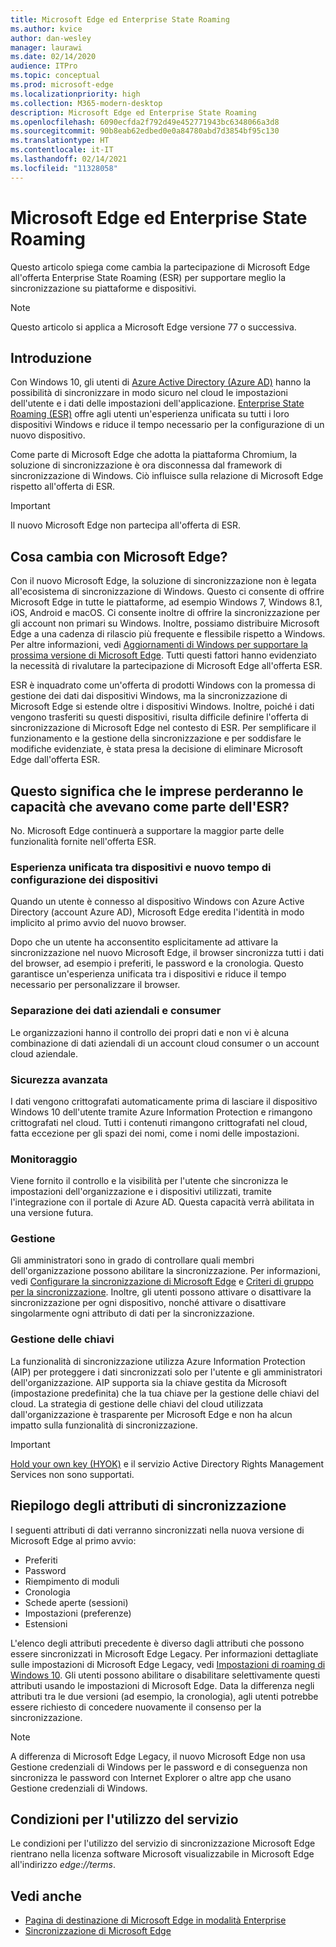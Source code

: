 ```yaml
---
title: Microsoft Edge ed Enterprise State Roaming
ms.author: kvice
author: dan-wesley
manager: laurawi
ms.date: 02/14/2020
audience: ITPro
ms.topic: conceptual
ms.prod: microsoft-edge
ms.localizationpriority: high
ms.collection: M365-modern-desktop
description: Microsoft Edge ed Enterprise State Roaming
ms.openlocfilehash: 6090ecfda2f792d49e452771943bc6348066a3d8
ms.sourcegitcommit: 90b8eab62edbed0e0a84780abd7d3854bf95c130
ms.translationtype: HT
ms.contentlocale: it-IT
ms.lasthandoff: 02/14/2021
ms.locfileid: "11328058"
---
```

# Microsoft Edge ed Enterprise State Roaming

Questo articolo spiega come cambia la partecipazione di Microsoft Edge all'offerta Enterprise State Roaming (ESR) per supportare meglio la sincronizzazione su piattaforme e dispositivi.

> [!NOTE]
> Questo articolo si applica a Microsoft Edge versione 77 o successiva.

## Introduzione

Con Windows 10, gli utenti di [Azure Active Directory (Azure AD)](https://docs.microsoft.com/azure/active-directory/fundamentals/active-directory-whatis) hanno la possibilità di sincronizzare in modo sicuro nel cloud le impostazioni dell'utente e i dati delle impostazioni dell'applicazione. [Enterprise State Roaming (ESR)](https://docs.microsoft.com/azure/active-directory/devices/enterprise-state-roaming-overview) offre agli utenti un'esperienza unificata su tutti i loro dispositivi Windows e riduce il tempo necessario per la configurazione di un nuovo dispositivo.

Come parte di Microsoft Edge che adotta la piattaforma Chromium, la soluzione di sincronizzazione è ora disconnessa dal framework di sincronizzazione di Windows. Ciò influisce sulla relazione di Microsoft Edge rispetto all'offerta di ESR.

> [!IMPORTANT]
> Il nuovo Microsoft Edge non partecipa all'offerta di ESR.

## Cosa cambia con Microsoft Edge?

Con il nuovo Microsoft Edge, la soluzione di sincronizzazione non è legata all'ecosistema di sincronizzazione di Windows. Questo ci consente di offrire Microsoft Edge in tutte le piattaforme, ad esempio Windows 7, Windows 8.1, iOS, Android e macOS. Ci consente inoltre di offrire la sincronizzazione per gli account non primari su Windows. Inoltre, possiamo distribuire Microsoft Edge a una cadenza di rilascio più frequente e flessibile rispetto a Windows. Per altre informazioni, vedi [Aggiornamenti di Windows per supportare la prossima versione di Microsoft Edge](microsoft-edge-sysupdate-windows-updates.md). Tutti questi fattori hanno evidenziato la necessità di rivalutare la partecipazione di Microsoft Edge all'offerta ESR.

ESR è inquadrato come un'offerta di prodotti Windows con la promessa di gestione dei dati dai dispositivi Windows, ma la sincronizzazione di Microsoft Edge si estende oltre i dispositivi Windows. Inoltre, poiché i dati vengono trasferiti su questi dispositivi, risulta difficile definire l'offerta di sincronizzazione di Microsoft Edge nel contesto di ESR. Per semplificare il funzionamento e la gestione della sincronizzazione e per soddisfare le modifiche evidenziate, è stata presa la decisione di eliminare Microsoft Edge dall'offerta ESR.

## Questo significa che le imprese perderanno le capacità che avevano come parte dell'ESR?

No. Microsoft Edge continuerà a supportare la maggior parte delle funzionalità fornite nell'offerta ESR.

### Esperienza unificata tra dispositivi e nuovo tempo di configurazione dei dispositivi

Quando un utente è connesso al dispositivo Windows con Azure Active Directory (account Azure AD), Microsoft Edge eredita l'identità in modo implicito al primo avvio del nuovo browser.

Dopo che un utente ha acconsentito esplicitamente ad attivare la sincronizzazione nel nuovo Microsoft Edge, il browser sincronizza tutti i dati del browser, ad esempio i preferiti, le password e la cronologia. Questo garantisce un'esperienza unificata tra i dispositivi e riduce il tempo necessario per personalizzare il browser.

### Separazione dei dati aziendali e consumer

Le organizzazioni hanno il controllo dei propri dati e non vi è alcuna combinazione di dati aziendali di un account cloud consumer o un account cloud aziendale.

### Sicurezza avanzata

I dati vengono crittografati automaticamente prima di lasciare il dispositivo Windows 10 dell'utente tramite Azure Information Protection e rimangono crittografati nel cloud. Tutti i contenuti rimangono crittografati nel cloud, fatta eccezione per gli spazi dei nomi, come i nomi delle impostazioni.

### Monitoraggio

Viene fornito il controllo e la visibilità per l'utente che sincronizza le impostazioni dell'organizzazione e i dispositivi utilizzati, tramite l'integrazione con il portale di Azure AD. Questa capacità verrà abilitata in una versione futura.

### Gestione

Gli amministratori sono in grado di controllare quali membri dell'organizzazione possono abilitare la sincronizzazione. Per informazioni, vedi [Configurare la sincronizzazione di Microsoft Edge](microsoft-edge-enterprise-sync.md#configure-microsoft-edge-sync) e [Criteri di gruppo per la sincronizzazione](microsoft-edge-enterprise-sync.md#sync-group-policies). Inoltre, gli utenti possono attivare o disattivare la sincronizzazione per ogni dispositivo, nonché attivare o disattivare singolarmente ogni attributo di dati per la sincronizzazione.

### Gestione delle chiavi

La funzionalità di sincronizzazione utilizza Azure Information Protection (AIP) per proteggere i dati sincronizzati solo per l'utente e gli amministratori dell'organizzazione. AIP supporta sia la chiave gestita da Microsoft (impostazione predefinita) che la tua chiave per la gestione delle chiavi del cloud. La strategia di gestione delle chiavi del cloud utilizzata dall'organizzazione è trasparente per Microsoft Edge e non ha alcun impatto sulla funzionalità di sincronizzazione.

> [!IMPORTANT]
> [Hold your own key (HYOK)](https://docs.microsoft.com/azure/information-protection/configure-adrms-restrictions) e il servizio Active Directory Rights Management Services non sono supportati.

## Riepilogo degli attributi di sincronizzazione

I seguenti attributi di dati verranno sincronizzati nella nuova versione di Microsoft Edge al primo avvio:

- Preferiti
- Password
- Riempimento di moduli
- Cronologia
- Schede aperte (sessioni)
- Impostazioni (preferenze)
- Estensioni

L'elenco degli attributi precedente è diverso dagli attributi che possono essere sincronizzati in Microsoft Edge Legacy. Per informazioni dettagliate sulle impostazioni di Microsoft Edge Legacy, vedi [Impostazioni di roaming di Windows 10](https://docs.microsoft.com/azure/active-directory/devices/enterprise-state-roaming-windows-settings-reference). Gli utenti possono abilitare o disabilitare selettivamente questi attributi usando le impostazioni di Microsoft Edge. Data la differenza negli attributi tra le due versioni (ad esempio, la cronologia), agli utenti potrebbe essere richiesto di concedere nuovamente il consenso per la sincronizzazione.

> [!NOTE]
> A differenza di Microsoft Edge Legacy, il nuovo Microsoft Edge non usa Gestione credenziali di Windows per le password e di conseguenza non sincronizza le password con Internet Explorer o altre app che usano Gestione credenziali di Windows.

## Condizioni per l'utilizzo del servizio

Le condizioni per l'utilizzo del servizio di sincronizzazione Microsoft Edge rientrano nella licenza software Microsoft visualizzabile in Microsoft Edge all'indirizzo *edge://terms*.

## Vedi anche

- [Pagina di destinazione di Microsoft Edge in modalità Enterprise](https://aka.ms/EdgeEnterprise)
- [Sincronizzazione di Microsoft Edge](microsoft-edge-enterprise-sync.md)